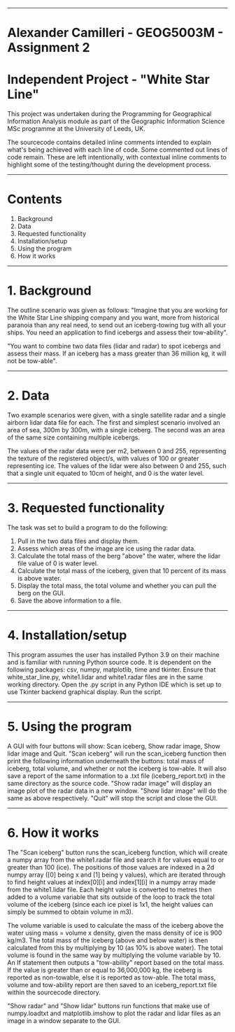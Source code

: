 --------------------
# Alexander Camilleri - GEOG5003M - Assignment 2 
# Independent Project - "White Star Line"
 This project was undertaken during the Programming for Geographical Information Analysis module 
 as part of the Geographic Information Science MSc programme at the University of Leeds, UK.
 
 The sourcecode contains detailed inline comments intended to explain what's being achieved with
 each line of code. Some commented out lines of code remain. These are left intentionally, with 
 contextual inline comments to highlight some of the testing/thought during the development
 process.
 
--------------------
# Contents
 1. Background
 2. Data
 3. Requested functionality
 4. Installation/setup
 5. Using the program
 6. How it works

--------------------
# 1. Background
 The outline scenario was given as follows:
 "Imagine that you are working for the White Star Line shipping company and you want, more 
 from historical paranoia than any real need, to send out an iceberg-towing tug with all 
 your ships. You need an application to find icebergs and assess their tow-ability".
 
 "You want to combine two data files (lidar and radar) to spot icebergs and assess their mass.
 If an iceberg has a mass greater than 36 million kg, it will not be tow-able".
 
--------------------
# 2. Data
 Two example scenarios were given, with a single satellite radar and a single airborn lidar data 
 file for each. The first and simplest scenario involved an area of sea, 300m by 300m, with a single 
 iceberg. The second was an area of the same size containing multiple icebergs.
 
 The values of the radar data were per m2, between 0 and 255, representing the texture of the registered
 object/s, with values of 100 or greater representing ice. The values of the lidar were also between 0
 and 255, such that a single unit equated to 10cm of height, and 0 is the water level.

--------------------
# 3. Requested functionality
 The task was set to build a program to do the following:
 1. Pull in the two data files and display them.
 2. Assess which areas of the image are ice using the radar data.
 3. Calculate the total mass of the berg "above" the water, where the lidar file value of 0 is water level.
 4. Calculate the total mass of the iceberg, given that 10 percent of its mass is above water.
 5. Display the total mass, the total volume and whether you can pull the berg on the GUI.
 6. Save the above information to a file.

--------------------
# 4. Installation/setup
 This program assumes the user has installed Python 3.9 on their machine and is familiar with running 
 Python source code. It is dependent on the following packages: csv, numpy, matplotlib, time and tkinter.
 Ensure that white_star_line.py, white1.lidar and white1.radar files are in the same working directory.
 Open the .py script in any Python IDE which is set up to use Tkinter backend graphical display.
 Run the script.

--------------------
# 5. Using the program
 A GUI with four buttons will show: Scan iceberg, Show radar image, Show lidar image and Quit.
 "Scan iceberg" will run the scan_iceberg function then print the following information underneath the buttons:
 total mass of iceberg, total volume, and whether or not the iceberg is tow-able. It will also save a report of
 the same information to a .txt file (iceberg_report.txt) in the same directory as the source code.
 "Show radar image" will display an image plot of the radar data in a new window.
 "Show lidar image" will do the same as above respectively.
 "Quit" will stop the script and close the GUI.

--------------------
# 6. How it works
 The "Scan iceberg" button runs the scan_iceberg function, which will create a numpy array from the white1.radar 
 file and search it for values equal to or greater than 100 (ice). The positions of those values are indexed in a 
 2d numpy array ([0] being x and [1] being y values), which are iterated through to find height values at index[0][i] 
 and index[1][i] in a numpy array made from the white1.lidar file. Each height value is converted to metres then added
 to a volume variable that sits outside of the loop to track the total volume of the iceberg (since each ice pixel is 
 1x1, the height values can simply be summed to obtain volume in m3). 
 
 The volume variable is used to calculate the mass of the iceberg above the water using mass = volume x density, given 
 the mass density of ice is 900 kg/m3. The total mass of the iceberg (above and below water) is then calculated from 
 this by multiplying by 10 (as 10% is above water). The total volume is found in the same way by multiplying the volume 
 variable by 10. An If statement then outputs a "tow-ability" report based on the total mass. If the value is greater 
 than or equal to 36,000,000 kg, the iceberg is reported as non-towable, else it is reported as tow-able. The total mass, 
 volume and tow-ability report are then saved to an iceberg_report.txt file within the sourcecode directory.

"Show radar" and "Show lidar" buttons run functions that make use of numpy.loadtxt and matplotlib.imshow to plot the 
 radar and lidar files as an image in a window separate to the GUI.
